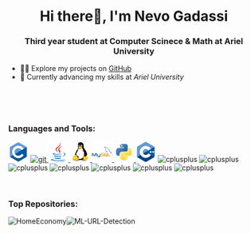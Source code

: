 <h1 align="center">Hi  there👋, I'm Nevo Gadassi</h1>
<h3 align="center">Third year student at Computer Scinece & Math at Ariel University</h3>

- 👨‍💻 Explore my projects on [GitHub](https://github.com/NevoGadassi)
- 🌱 Currently advancing my skills at *Ariel University*


<p align="left"> <img src="https://komarev.com/ghpvc/?username=NevoGadassi&label=Profile%20views&color=0e75b6&style=flat" alt="" /> </p>
<p align="left"> <img src="https://komarev.com/ghpvc/?username=NevoGadassi&label=Visitors%20views&color=0e75b6&style=flat" alt="" /> </p>


<h3 align="left">Languages and Tools:</h3>
<p align="left"> 
 <a href="https://www.cprogramming.com/" target="_blank" rel="noreferrer"></a><img src="https://raw.githubusercontent.com/devicons/devicon/master/icons/c/c-original.svg" alt="c" width="40" height="40"/> </a> <a href="https://www.w3schools.com/cpp/" target="_blank" rel="noreferrer"></a> <a href="https://git-scm.com/" target="_blank" rel="noreferrer">
  <img src="https://www.vectorlogo.zone/logos/git-scm/git-scm-icon.svg" alt="git" width="40" height="40"/> </a> <a href="https://www.java.com" target="_blank" rel="noreferrer"> <img src="https://raw.githubusercontent.com/devicons/devicon/master/icons/java/java-original.svg" alt="java" width="40" height="40"/> </a> <a href="https://www.linux.org/" target="_blank" rel="noreferrer"> <img src="https://raw.githubusercontent.com/devicons/devicon/master/icons/linux/linux-original.svg" alt="linux" width="40" height="40"/> </a> <a href="https://www.mysql.com/" target="_blank" rel="noreferrer"> <img src="https://raw.githubusercontent.com/devicons/devicon/master/icons/mysql/mysql-original-wordmark.svg" alt="mysql" width="40" height="40"/> </a> <a href="https://www.python.org" target="_blank" rel="noreferrer"> <img src="https://raw.githubusercontent.com/devicons/devicon/master/icons/python/python-original.svg" alt="python" width="40" height="40"/> </a><a><a href="https://www.w3schools.com/cpp/" target="_blank" rel="noreferrer">  <img src="https://raw.githubusercontent.com/devicons/devicon/master/icons/cplusplus/cplusplus-original.svg" alt="cplusplus" width="40" height="40"/></a> <img src="https://audacia.co.uk/img/technologies/c-.svg" alt="cplusplus" width="40" height="40"/></a> <a> <img src="https://upload.wikimedia.org/wikipedia/commons/thumb/e/ee/.NET_Core_Logo.svg/1024px-.NET_Core_Logo.svg.png" alt="cplusplus" width="40" height="40"/></a>
  <a> <img src="https://upload.wikimedia.org/wikipedia/commons/thumb/2/29/Postgresql_elephant.svg/1200px-Postgresql_elephant.svg.png" alt="cplusplus" width="40" height="40"/></a> 
    <a> <img src="https://camo.githubusercontent.com/eca9f827ad2c3f25572de9071570713fc6af0fa60df0544eca788ac3bf979616/68747470733a2f2f63646e2e6a7364656c6976722e6e65742f67682f64657669636f6e732f64657669636f6e2f69636f6e732f696e74656c6c696a2f696e74656c6c696a2d6f726967696e616c2e737667" alt="cplusplus" width="40" height="40"/></a> 
      <a> <img src="https://camo.githubusercontent.com/ee06a4497e9f6a025eb7de5cefe6f485de4acbda2b5be90c50dfaac111a694f3/68747470733a2f2f63646e2e6a7364656c6976722e6e65742f67682f64657669636f6e732f64657669636f6e2f69636f6e732f7079636861726d2f7079636861726d2d6f726967696e616c2e737667" alt="cplusplus" width="40" height="40"/></a> 
        <a> <img src="https://camo.githubusercontent.com/25d07ba4220a3fcadb4af12394d157494ec298dec4ecd86321961427ea18c9e8/68747470733a2f2f63646e2e6a7364656c6976722e6e65742f67682f64657669636f6e732f64657669636f6e2f69636f6e732f7673636f64652f7673636f64652d6f726967696e616c2e737667" alt="cplusplus" width="40" height="40"/></a> 
          <a> <img src="https://camo.githubusercontent.com/02892e7637175bfa56960d344557629a61ae75f81c5adb268405fbedfedb813f/68747470733a2f2f63646e2e6a7364656c6976722e6e65742f67682f64657669636f6e732f64657669636f6e2f69636f6e732f76697375616c73747564696f2f76697375616c73747564696f2d706c61696e2e737667" alt="cplusplus" width="40" height="40"/></a> 
         
  </p>

<p><img align="left" src="https://github-readme-stats.vercel.app/api/top-langs?username=NevoGadassi&layout=compact&theme=dracula&langs_count=6" alt="" /></p>

<p>&nbsp;<img align="center" src="https://github-readme-stats.vercel.app/api?username=NevoGadassi&show_icons=true&locale=en&theme=dracula&langs_count=10" alt="" /></p>
<h3 align="left">Top Repositories:</h3>

<!-- Change 'NevoGadassi' to your GitHub username -->
<p><img align="left" src="https://github-readme-stats.vercel.app/api/pin/?username=NevoGadassi&repo=HomeEconomy&theme=dracula" alt="HomeEconomy" /></p>
<p>&nbsp;<img align="left" src="https://github-readme-stats.vercel.app/api/pin/?username=NevoGadassi&repo=ML-URL-Detection&theme=dracula" alt="ML-URL-Detection" /></p>
<!-- Add more repos as needed -->
